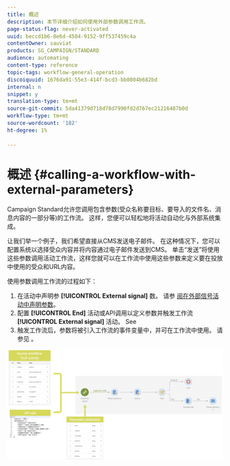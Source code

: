```yaml
---
title: 概述
description: 本节详细介绍如何使用外部参数调用工作流。
page-status-flag: never-activated
uuid: beccd1b6-8e6d-4504-9152-9ff537459c4a
contentOwner: sauviat
products: SG_CAMPAIGN/STANDARD
audience: automating
content-type: reference
topic-tags: workflow-general-operation
discoiquuid: 1676da91-55e3-414f-bcd3-bb0804b682bd
internal: n
snippet: y
translation-type: tm+mt
source-git-commit: 5da41379d718d78d7990fd2d767ec21216487b0d
workflow-type: tm+mt
source-wordcount: '182'
ht-degree: 1%

---
```



# 概述 {#calling-a-workflow-with-external-parameters}

Campaign Standard允许您调用包含参数(受众名称要目标、要导入的文件名、消息内容的一部分等)的工作流。 这样，您便可以轻松地将活动自动化与外部系统集成。

让我们举一个例子，我们希望直接从CMS发送电子邮件。 在这种情况下，您可以配置系统以选择受众内容并将内容通过电子邮件发送到CMS。 单击“发送”将使用这些参数调用活动工作流，这样您就可以在工作流中使用这些参数来定义要在投放中使用的受众和URL内容。

使用参数调用工作流的过程如下：

1. 在活动中声明参 **[!UICONTROL External signal]** 数。 请参 [阅在外部信号活动中声明参数](../../automating/using/declaring-parameters-external-signal.md)。
1. 配置 **[!UICONTROL End]** 活动或API调用以定义参数并触发工作流 **[!UICONTROL External signal]** 活动。 See [](../../automating/using/defining-parameters-calling-workflow.md)
1. 触发工作流后，参数将被引入工作流的事件变量中，并可在工作流中使用。 请参见 [](../../automating/using/customizing-workflow-external-parameters.md)。

![](assets/extsignal_process.png)
